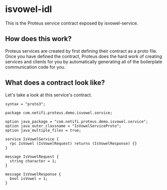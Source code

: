 # isvowel-idl
This is the Proteus service contract exposed by isvowel-service.

## How does this work?
Proteus services are created by first defining their contract as a proto file. Once you have defined the contract, Proteus 
does the hard work of creating services and clients for you by automatically generating all of the boilerplate communication
code for you.

## What does a contract look like?
Let's take a look at this service's contract.

    syntax = "proto3";
    
    package com.netifi.proteus.demo.isvowel.service;
    
    option java_package = "com.netifi.proteus.demo.isvowel.service";
    option java_outer_classname = "IsVowelServiceProto";
    option java_multiple_files = true;
    
    service IsVowelService {
      rpc IsVowel (IsVowelRequest) returns (IsVowelResponse) {}
    }
    
    message IsVowelRequest {
      string character = 1;
    }
    
    message IsVowelResponse {
      bool isVowel = 1;
    }